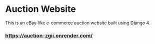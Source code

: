 # Auction Website

This is an eBay-like e-commerce auction website built using Django 4.

### https://auction-zgii.onrender.com/
